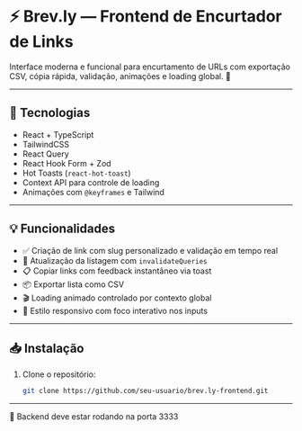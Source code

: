 # ⚡ Brev.ly — Frontend de Encurtador de Links

Interface moderna e funcional para encurtamento de URLs com exportação CSV, cópia rápida, validação, animações e loading global. 🚀

---

## 🧪 Tecnologias

- React + TypeScript
- TailwindCSS
- React Query
- React Hook Form + Zod
- Hot Toasts (`react-hot-toast`)
- Context API para controle de loading
- Animações com `@keyframes` e Tailwind


---

## 💡 Funcionalidades

- ✅ Criação de link com slug personalizado e validação em tempo real
- 🔁 Atualização da listagem com `invalidateQueries`
- 📋 Copiar links com feedback instantâneo via toast
- 📦 Exportar lista como CSV
- 🎬 Loading animado controlado por contexto global
- 🎨 Estilo responsivo com foco interativo nos inputs

---

## 📥 Instalação

1. Clone o repositório:
   ```bash
   git clone https://github.com/seu-usuario/brev.ly-frontend.git

---

🧪 Backend deve estar rodando na porta 3333